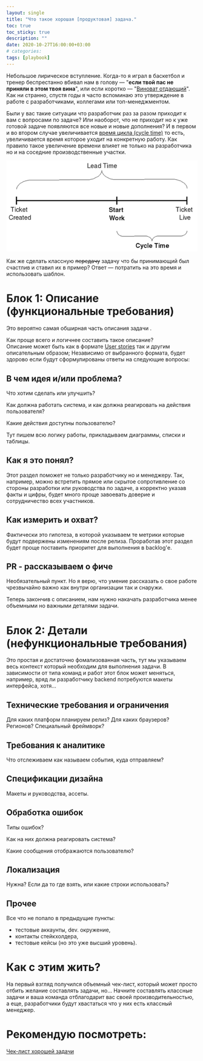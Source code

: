 ```yaml
---
layout: single
title: "Что такое хорошая [продуктовая] задача."
toc: true
toc_sticky: true
description: ""
date: 2020-10-27T16:00:00+03:00
# categories:
tags: [playbook]
---
```


Небольшое лирическое вступление. Когда-то я играл в баскетбол и тренер беспрестанно вбивал нам в голову — "**если твой пас не приняли в этом твоя вина**", или если коротко — "[Виноват отдающий](<https://ru.wikipedia.org/wiki/Передача_(баскетбол)>)". Как ни странно, спустя годы я часто вспоминаю это утверждение в работе с разработчиками, коллегами или топ-менеджментом.

Были у вас такие ситуации что разработчик раз за разом приходит к вам с вопросами по задаче? Или наоборот, что не приходит но к уже готовой задаче появляются все новые и новые дополнения? И в первом и во втором случае увеличивается [время цикла (cycle time)](https://stefanroock.wordpress.com/2010/03/02/kanban-definition-of-lead-time-and-cycle-time/) то есть, увеличивается время которое уходит на конкретную работу. Как правило такое увеличение времени влияет не только на разработчика но и на соседние производственные участки.

![cycle time](/assets/images/uploads/2020/10/cycle-time.png)

Как же сделать классную ~~передачу~~ задачу что бы принимающий был счастлив и ставил их в пример? Ответ — потратить на это время и использовать шаблон.

# Блок 1: Описание (функциональные требования)

Это вероятно самая обширная часть описания задачи . 

Как проще всего и логичнее составить такое описание?  
Описание может быть как в формате [User stories](https://en.wikipedia.org/wiki/User_story) так и другим описательным образом; Независимо от выбранного формата, будет здорово если будут сформулированы ответы на следующие вопросы:

## В чем идея и/или проблема?

Что хотим сделать или улучшить? 

Как должна работать система, и как должна реагировать на действия пользователя? 

Какие действия доступны пользователю?

Тут пишем всю логику работы, прикладываем диаграммы, списки и таблицы.

## Как я это понял?

Этот раздел поможет не только разработчику но и менеджеру. Так, например, можно встретить прямое или скрытое сопротивление со стороны разработки или руководства по задаче, а корректно указав факты и цифры, будет много проще завоевать доверие и сотрудничество всех участников.

## Как измерить и охват?

Фактически это гипотеза, в которой указываем те метрики которые будут подвержены изменениям после релиза. Проработав этот раздел будет проще поставить приоритет для выполнения в backlog'е.

## PR - рассказываем о фиче

Необязательный пункт. Но я верю, что умение рассказать о свое работе чрезвычайно важно как внутри организации так и снаружи.

Теперь закончив с описанием, нам нужно накачать разработчика менее объемными но важными деталями задачи.

# Блок 2: Детали (нефункциональные требования)

Это простая и достаточно фомализованная часть, тут мы указываем весь контекст который необходим для выполнения задачи. В зависимости от типа команд и работ этот блок может меняться, например, вряд ли разработчику backend потребуются макеты интерфейса, хотя…

## Технические требования и ограничения

Для каких платформ планируем релиз? Для каких браузеров? Регионов? Специальный фреймворк?

## Требования к аналитике

Что отслеживаем как называем события, куда отправляем?

## Спецификации дизайна

Макеты и руководства, ассеты.

## Обработка ошибок

Типы ошибок? 

Как на них должна реагировать система? 

Какие сообщения отображаются пользователю?

## Локализация

Нужна? Если да то где взять, или какие строки использовать?

## Прочее

Все что не попало в предыдущие пункты: 

- тестовые аккаунты, dev. окружение, 
- контакты стейкхолдера, 
- тестовые кейсы (но это уже высший уровень).

# Как с этим жить?

На первый взгляд получился объемный чек-лист, который может просто отбить желание составлять задачи, но… Начните составлять классные задачи и ваша команда отблагодарит вас своей производительностью, а еще, разработчики будут хвастаться что у них есть классный менеджер.

# Рекомендую посмотреть:

[Чек-лист хорошей задачи](https://www.notion.so/7-2fbe0af2687a4cbe8ce3289b18ef4e10)
